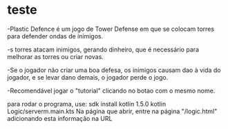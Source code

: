 # teste
-Plastic Defence é um jogo de Tower Defense em que se colocam torres para defender ondas de inimigos.

-s torres atacam inimigos, gerando dinheiro, que é necessário para melhorar as torres ou criar novas.

-Se o jogador não criar uma boa defesa, os inimigos causam dao à vida do jogador, e se levar dano demais, o jogador perde o jogo.

-Recomendável jogar o "tutorial" clicando no botao com o mesmo nome.

para rodar o programa, use:
    sdk install kotlin 1.5.0
    kotlin Logic/serverm.main.kts
Na página que abrir, entre na página "/logic.html" adicionando esta informação na URL